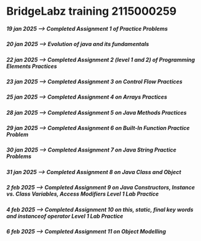 
# BridgeLabz training 2115000259

<h5>  19 jan 2025 --> Completed Assignment 1  of Practice Problems</h5>
<h5>  20 jan 2025 --> Evolution of java and its fundamentals </h5>
<h5>  22 jan 2025 --> Completed Assignment 2 (level 1 and 2) of Programming Elements Practices</h5>
<h5>  23 jan 2025 --> Completed Assignment 3  on Control Flow Practices</h5>
<h5>  25 jan 2025 --> Completed Assignment 4  on Arrays Practices</h5>
<h5>  28 jan 2025 --> Completed Assignment 5 on Java Methods Practices</h5>
<h5>  29 jan 2025 --> Completed Assignment 6 on Built-In Function Practice Problem</h5>
<h5>  30 jan 2025 --> Completed Assignment 7 on Java String Practice Problems</h5>
<h5>  31 jan 2025 --> Completed Assignment 8 on Java Class and Object</h5>
<h5>  2 feb 2025 --> Completed Assignment 9 on Java Constructors, Instance vs. Class Variables, Access Modifiers Level 1 Lab Practice</h5>
<h5>  4 feb 2025 --> Completed Assignment 10 on this, static, final key words and instanceof operator Level 1 Lab Practice </h5>
<h5>  6 feb 2025 --> Completed Assignment 11 on Object Modelling </h5>
